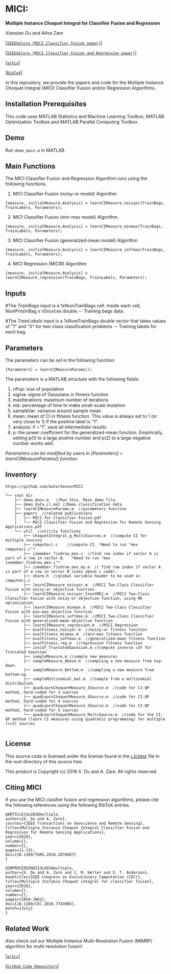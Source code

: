 # MICI:
**Multiple Instance Choquet Integral for Classifier Fusion and Regression**

_Xiaoxiao Du and Alina Zare_

[[`IEEEXplore (MICI Classifier Fusion paper)`](https://ieeexplore.ieee.org/document/7743905)]

[[`IEEEXplore (MICI Classifier Fusion and Regression paper)`](https://ieeexplore.ieee.org/document/8528500)]

[[`arXiv`](https://arxiv.org/abs/1803.04048)]

[[`BibTeX`](#CitingMICI)]


In this repository, we provide the papers and code for the Multiple Instance Choquet Integral (MICI) Classifier Fusion and/or Regression Algorithms.

## Installation Prerequisites

This code uses MATLAB Statistics and Machine Learning Toolbox,
MATLAB Optimization Toolbox and MATLAB Parallel Computing Toolbox.

## Demo

Run `demo_main.m` in MATLAB.

## Main Functions

The MICI Classifier Fusion and Regression Algorithm runs using the following functions.

1. MICI Classifier Fusion (noisy-or model) Algorithm  

```[measure, initialMeasure,Analysis] = learnCIMeasure_noisyor(TrainBags, TrainLabels, Parameters);```

2. MICI Classifier Fusion (min-max model) Algorithm

 ```[measure, initialMeasure,Analysis] = learnCIMeasure_minmax(TrainBags, TrainLabels, Parameters);```

3. MICI Classifier Fusion (generalized-mean model) Algorithm

```[measure, initialMeasure,Analysis] = learnCIMeasure_softmax(TrainBags, TrainLabels, Parameters);```

4. MICI Regression (MICIR) Algorithm

```[measure, initialMeasure,Analysis] = learnCIMeasure_regression(TrainBags, TrainLabels, Parameters);```


## Inputs

#The *TrainBags* input is a 1xNumTrainBags cell. Inside each cell, NumPntsInBag x nSources double -- Training bags data.

#The *TrainLabels* input is a 1xNumTrainBags double vector that takes values of "1" and "0" for two-class classfication problems -- Training labels for each bag.


## Parameters
The parameters can be set in the following function:

```[Parameters] = learnCIMeasureParams();```

The parameters is a MATLAB structure with the following fields:
1. nPop: size of population
2. sigma: sigma of Gaussians in fitness function
3. maxIterations: maximum number of iterations
4. eta: percentage of time to make small-scale mutation
5. sampleVar: variance around sample mean
6. mean: mean of CI in fitness function. This value is always set to 1 (or very close to 1) if the positive label is "1".
7. analysis: if ="1", save all intermediate results
8. p: the power coefficient for the generalized-mean function. Empirically, setting p(1) to a large postive number and p(2) to a large negative number works well.

*Parameters can be modified by users in [Parameters] = learnCIMeasureParams() function.*

## Inventory

```
https://github.com/GatorSense/MICI

└── root dir
    ├── demo_main.m   //Run this. Main demo file.
    ├── demo_data_cl.mat //Demo classification data
    ├── learnCIMeasureParams.m  //parameters function
    ├── papers  //related publications
    │   ├── MICI for Classifier Fusion.pdf
    |   └── MICI Classifier Fusion and Regression for Remote Sensing Applications.pdf
    └── util  //utility functions
        ├── ChoquetIntegral_g_MultiSources.m  //compute CI for multiple sources
        ├── computeci.c    //compute CI. *Need to run "mex computeci.c"*
        ├── ismember_findrow_mex.c  //find row index if vector A is part of a row in vector B.   *Need to run "mex ismember_findrow_mex.c"*
        ├── ismember_findrow_mex_my.m  // find row index if vector A is part of a row in vector B (uses above c code).
        ├── share.h  //global variable header to be used in computeci.c
        ├── learnCIMeasure_noisyor.m  //MICI Two-Class Classifier Fusion with noisy-or objective function
        ├── learnCIMeasure_noisyor_CountME1.m  //MICI Two-Class Classifier Fusion with noisy-or objective function, using ME optimization
        ├── learnCIMeasure_minmax.m  //MICI Two-Class Classifier Fusion with min-max objective function
        ├── learnCIMeasure_softmax.m  //MICI Two-Class Classifier Fusion with generalized-mean objective function
        ├── learnCIMeasure_regression.m  //MICI Regression
        ├── evalFitness_noisyor.m  //noisy-or fitness function
        ├── evalFitness_minmax.m  //min-max fitness function
        ├── evalFitness_softmax.m  //generalized-mean fitness function
        ├── evalFitness_reg.m  //regression fitness function
        ├── invcdf_TruncatedGaussian.m //compute inverse cdf for Truncated Gaussian
        ├── sampleMeasure.m //sample new measures
        ├── sampleMeasure_Above.m  //sampling a new measure from top-down.
        ├── sampleMeasure_Bottom.m  //sampling a new measure from bottom-up.
        ├── sampleMultinomial_mat.m  //sample from a multinomial distribution.
        ├── quadLearnChoquetMeasure_3Source.m  //code for CI-QP method, hard-coded for 3 sources
        ├── quadLearnChoquetMeasure_4Source.m  //code for CI-QP method, hard-coded for 4 sources
        ├── quadLearnChoquetMeasure_5Source.m  //code for CI-QP method, hard-coded for 5 sources
        └── quadLearnChoquetMeasure_MultiSource.m  //code for the CI-QP method (learn CI measures using quadratic programming) for multiple (>=3) sources


```

## License

This source code is licensed under the license found in the [`LICENSE`](LICENSE) file in the root directory of this source tree.

This product is Copyright (c) 2018 X. Du and A. Zare. All rights reserved.

## <a name="CitingMICI"></a>Citing MICI

If you use the MICI clasifier fusion and regression algorithms, please cite the following references using the following BibTeX entries.
```
@ARTICLE{du2018multiple,
author={X. Du and A. Zare},
journal={IEEE Transactions on Geoscience and Remote Sensing},
title={Multiple Instance Choquet Integral Classifier Fusion and Regression for Remote Sensing Applications},
year={2018},
volume={},
number={},
pages={1-13},
doi={10.1109/TGRS.2018.2876687}
}
```
```
@INPROCEEDINGS{du2016multiple,
author={X. Du and A. Zare and J. M. Keller and D. T. Anderson},
booktitle={IEEE Congress on Evolutionary Computation (CEC)},
title={Multiple Instance Choquet integral for classifier fusion},
year={2016},
volume={},
number={},
pages={1054-1061},
doi={10.1109/CEC.2016.7743905},
month={July}
}
```

## <a name="Related Work"></a>Related Work

Also check out our Multiple Instance Multi-Resolution Fusion (MIMRF) algorithm for multi-resolution fusion!


[[`arXiv`](https://arxiv.org/abs/1805.00930)]

[[`GitHub Code Repository`](https://github.com/GatorSense/MIMRF)]
